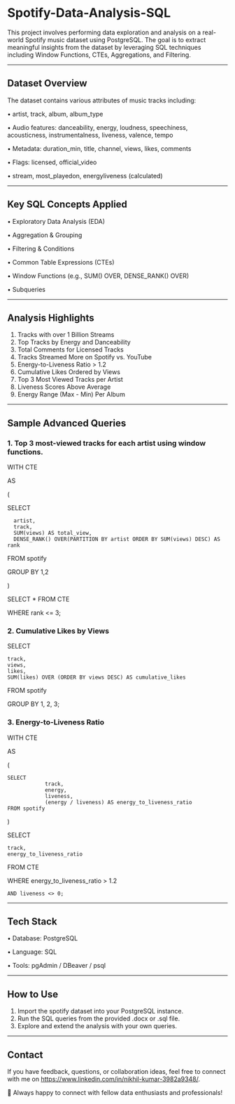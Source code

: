 # Spotify-Data-Analysis-SQL
This project involves performing data exploration and analysis on a real-world Spotify music dataset using PostgreSQL. The goal is to extract meaningful insights from the dataset by leveraging SQL techniques including Window Functions, CTEs, Aggregations, and Filtering.
________________________________________
## Dataset Overview
The dataset contains various attributes of music tracks including:

•	artist, track, album, album_type

•	Audio features: danceability, energy, loudness, speechiness, acousticness, instrumentalness, liveness, valence, tempo

•	Metadata: duration_min, title, channel, views, likes, comments

•	Flags: licensed, official_video

•	stream, most_playedon, energyliveness (calculated)
________________________________________
## Key SQL Concepts Applied
•	Exploratory Data Analysis (EDA)

•	Aggregation & Grouping

•	Filtering & Conditions

•	Common Table Expressions (CTEs)

•	Window Functions (e.g., SUM() OVER, DENSE_RANK() OVER)

•	Subqueries
________________________________________
## Analysis Highlights
1.	Tracks with over 1 Billion Streams
2.	Top Tracks by Energy and Danceability
3.	Total Comments for Licensed Tracks
4.	Tracks Streamed More on Spotify vs. YouTube
5.	Energy-to-Liveness Ratio > 1.2
6.	Cumulative Likes Ordered by Views
7.	Top 3 Most Viewed Tracks per Artist
8.	Liveness Scores Above Average
9.	Energy Range (Max - Min) Per Album
________________________________________
## Sample Advanced Queries
### 1. Top 3 most-viewed tracks for each artist using window functions.
WITH CTE

 AS

(

SELECT

      artist,
	  track,
	  SUM(views) AS total_view,
	  DENSE_RANK() OVER(PARTITION BY artist ORDER BY SUM(views) DESC) AS rank

FROM spotify

GROUP BY 1,2

)

 SELECT * FROM CTE

 WHERE rank <= 3;

### 2. Cumulative Likes by Views
SELECT

    track,
    views,
    likes,
    SUM(likes) OVER (ORDER BY views DESC) AS cumulative_likes
FROM spotify

GROUP BY 1, 2, 3;

### 3. Energy-to-Liveness Ratio
WITH CTE 

AS 

(

    SELECT
                track,
                energy,
                liveness,
                (energy / liveness) AS energy_to_liveness_ratio
    FROM spotify
)

SELECT

    track,
    energy_to_liveness_ratio
FROM CTE

WHERE energy_to_liveness_ratio > 1.2

    AND liveness <> 0;
________________________________________
## Tech Stack
•	Database: PostgreSQL

•	Language: SQL

•	Tools: pgAdmin / DBeaver / psql
________________________________________
## How to Use
1.	Import the spotify dataset into your PostgreSQL instance.
2.	Run the SQL queries from the provided .docx or .sql file.
3.	Explore and extend the analysis with your own queries.


________________________________________
## Contact
If you have feedback, questions, or collaboration ideas, feel free to connect with me on https://www.linkedin.com/in/nikhil-kumar-3982a9348/.



💬 Always happy to connect with fellow data enthusiasts and professionals!
